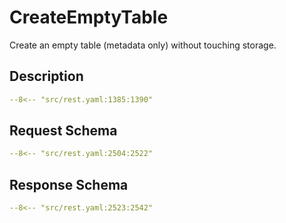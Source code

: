 # CreateEmptyTable

Create an empty table (metadata only) without touching storage.

## Description

```yaml
--8<-- "src/rest.yaml:1385:1390"
```

## Request Schema

```yaml
--8<-- "src/rest.yaml:2504:2522"
```

## Response Schema

```yaml
--8<-- "src/rest.yaml:2523:2542"
```